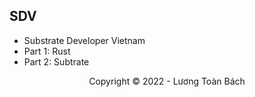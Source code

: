 ## SDV
- Substrate Developer Vietnam
- Part 1: Rust
- Part 2: Subtrate
<!-- Footer -->
<p align='center'>Copyright © 2022 - Lương Toàn Bách</p>
